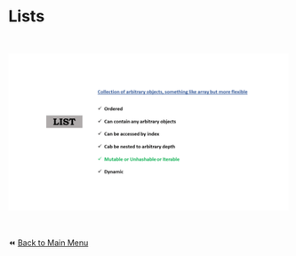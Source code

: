 # Lists

&nbsp;


![Python List Data Types](../../img/lists.png)


&nbsp;

:rewind: [Back to Main Menu](https://github.com/kumar1987an/Python_Sept2021_Tutorials/blob/root/README.md)
